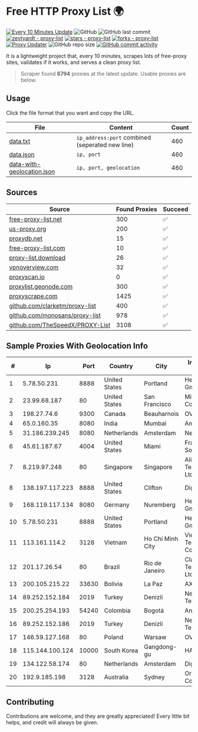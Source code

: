 
# Free HTTP Proxy List 🌍

[![Every 10 Minutes Update](https://github.com/mertguvencli/http-proxy-list/actions/workflows/main.yml/badge.svg?branch=main)](https://github.com/mertguvencli/http-proxy-list/actions/workflows/main.yml)
![GitHub](https://img.shields.io/github/license/mertguvencli/http-proxy-list)
![GitHub last commit](https://img.shields.io/github/last-commit/mertguvencli/http-proxy-list)
[![zevtyardt - proxy-list](https://img.shields.io/static/v1?label=zevtyardt&message=proxy-list&color=blue&logo=github)](https://github.com/zevtyardt/proxy-list "Go to GitHub repo")
[![stars - proxy-list](https://img.shields.io/github/stars/zevtyardt/proxy-list?style=social)](https://github.com/zevtyardt/proxy-list)
[![forks - proxy-list](https://img.shields.io/github/forks/zevtyardt/proxy-list?style=social)](https://github.com/zevtyardt/proxy-list)
[![Proxy Updater](https://github.com/zevtyardt/proxy-list/workflows/Proxy%20Updater/badge.svg)](https://github.com/zevtyardt/proxy-list/actions?query=workflow:"Proxy+Updater")
![GitHub repo size](https://img.shields.io/github/repo-size/zevtyardt/proxy-list)
[![GitHub commit activity](https://img.shields.io/github/commit-activity/m/zevtyardt/proxy-list?logo=commits)](https://github.com/zevtyardt/proxy-list/commits/main)

It is a lightweight project that, every 10 minutes, scrapes lots of free-proxy sites, validates if it works, and serves a clean proxy list.

> Scraper found **6794** proxies at the latest update. Usable proxies are below.

## Usage

Click the file format that you want and copy the URL.

|File|Content|Count|
|----|-------|-----|
|[data.txt](https://raw.githubusercontent.com/mertguvencli/http-proxy-list/main/proxy-list/data.txt)|`ip_address:port` combined (seperated new line)|460|
|[data.json](https://raw.githubusercontent.com/mertguvencli/http-proxy-list/main/proxy-list/data.json)|`ip, port`|460|
|[data-with-geolocation.json](https://raw.githubusercontent.com/mertguvencli/http-proxy-list/main/proxy-list/data-with-geolocation.json)|`ip, port, geolocation`|460|

## Sources

|Source|Found Proxies|Succeed|
|------|-------------|-------|
|[free-proxy-list.net](https://free-proxy-list.net)|300|✅|
|[us-proxy.org](https://www.us-proxy.org)|200|✅|
|[proxydb.net](http://proxydb.net)|15|✅|
|[free-proxy-list.com](https://free-proxy-list.com/?page=&port=&type%5B%5D=http&type%5B%5D=https&up_time=0&search=Search)|10|✅|
|[proxy-list.download](https://www.proxy-list.download/HTTP)|26|✅|
|[vpnoverview.com](https://vpnoverview.com/privacy/anonymous-browsing/free-proxy-servers)|32|✅|
|[proxyscan.io](https://www.proxyscan.io)|0|✅|
|[proxylist.geonode.com](https://proxylist.geonode.com/api/proxy-list?limit=300&page=1&sort_by=lastChecked&sort_type=desc&protocols=http,https)|300|✅|
|[proxyscrape.com](https://api.proxyscrape.com/v2/?request=displayproxies&protocol=http&timeout=10000&country=all&ssl=all&anonymity=all)|1425|✅|
|[github.com/clarketm/proxy-list](https://raw.githubusercontent.com/clarketm/proxy-list/master/proxy-list-raw.txt)|400|✅|
|[github.com/monosans/proxy-list](https://raw.githubusercontent.com/monosans/proxy-list/main/proxies/http.txt)|978|✅|
|[github.com/TheSpeedX/PROXY-List](https://raw.githubusercontent.com/TheSpeedX/PROXY-List/master/http.txt)|3108|✅|


## Sample Proxies With Geolocation Info

|#|Ip|Port|Country|City|Internet Service Provider|
|-|--|----|-------|----|-------------------------|
|1|5.78.50.231|8888|United States|Portland|Hetzner Online GmbH|
|2|23.99.68.187|80|United States|San Francisco|Microsoft Corporation|
|3|198.27.74.6|9300|Canada|Beauharnois|OVH SAS|
|4|65.0.160.35|8080|India|Mumbai|Amazon.com|
|5|31.186.239.245|8080|Netherlands|Amsterdam|NetSkope Inc|
|6|45.61.187.67|4004|United States|Miami|FranTech Solutions|
|7|8.219.97.248|80|Singapore|Singapore|Alibaba (US) Technology Co., Ltd.|
|8|138.197.117.223|8888|United States|Clifton|DigitalOcean, LLC|
|9|168.119.117.134|8080|Germany|Nuremberg|Hetzner Online GmbH|
|10|5.78.50.231|8888|United States|Portland|Hetzner Online GmbH|
|11|113.161.114.2|3128|Vietnam|Ho Chi Minh City|VietNam Post and Telecom Corporation|
|12|201.17.26.54|80|Brazil|Rio de Janeiro|Claro NXT Telecomunicacoes Ltda|
|13|200.105.215.22|33630|Bolivia|La Paz|AXS Bolivia S. A.|
|14|89.252.152.184|2019|Turkey|Denizli|Netinternet Bilisim Teknolojileri AS|
|15|200.25.254.193|54240|Colombia|Bogotá|Andinet ON Line|
|16|89.252.152.186|2019|Turkey|Denizli|Netinternet Bilisim Teknolojileri AS|
|17|146.59.127.168|80|Poland|Warsaw|OVH SAS|
|18|115.144.100.124|10000|South Korea|Gangdong-gu|HAIonNet|
|19|134.122.58.174|80|Netherlands|Amsterdam|DigitalOcean, LLC|
|20|192.9.185.198|3128|Australia|Sydney|Oracle Corporation|



## Contributing

Contributions are welcome, and they are greatly appreciated! Every
little bit helps, and credit will always be given.

